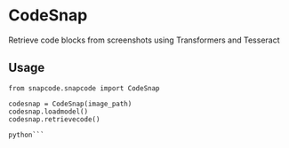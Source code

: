 # CodeSnap
Retrieve code blocks from screenshots using Transformers and Tesseract

## Usage
```
from snapcode.snapcode import CodeSnap

codesnap = CodeSnap(image_path)
codesnap.loadmodel()
codesnap.retrievecode()

python```
